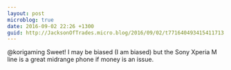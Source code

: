 ```yaml
---
layout: post
microblog: true
date: 2016-09-02 22:26 +1300
guid: http://JacksonOfTrades.micro.blog/2016/09/02/t771640493415411713.html
---
```

@korigaming Sweet! I may be biased (I am biased) but the Sony Xperia M line is a great midrange phone if money is an issue.
